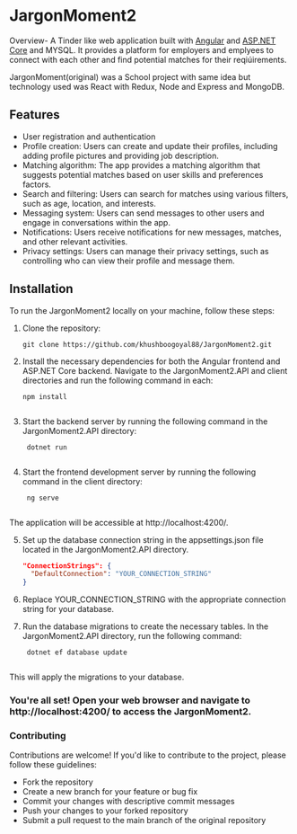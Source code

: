 # JargonMoment2


Overview- A Tinder like web application built with [Angular](https://angular.io/) and [ASP.NET Core](https://dotnet.microsoft.com/apps/aspnet) and MYSQL. It provides a platform for employers and emplyees to connect with each other and find potential matches for their reqiúirements.

JargonMoment(original) was a School project with same idea but technology used was React with Redux, Node and Express and MongoDB.

## Features

- User registration and authentication
- Profile creation: Users can create and update their profiles, including adding profile pictures and providing job description.
- Matching algorithm: The app provides a matching algorithm that suggests potential matches based on user skills and preferences factors.
- Search and filtering: Users can search for matches using various filters, such as age, location, and interests.
- Messaging system: Users can send messages to other users and engage in conversations within the app.
- Notifications: Users receive notifications for new messages, matches, and other relevant activities.
- Privacy settings: Users can manage their privacy settings, such as controlling who can view their profile and message them.

## Installation

To run the JargonMoment2 locally on your machine, follow these steps:

1. Clone the repository:

   ```shell
   git clone https://github.com/khushboogoyal88/JargonMoment2.git
   
2. Install the necessary dependencies for both the Angular frontend and ASP.NET Core backend. Navigate to the JargonMoment2.API and client directories and run the following command in each:

   ```shell
   npm install
  
3. Start the backend server by running the following command in the JargonMoment2.API directory:
 
   ```shell
    dotnet run
  
4. Start the frontend development server by running the following command in the client directory:
 
   ```shell
    ng serve
  
 The application will be accessible at http://localhost:4200/.


5. Set up the database connection string in the appsettings.json file located in the JargonMoment2.API directory.

   ```json
   "ConnectionStrings": {
     "DefaultConnection": "YOUR_CONNECTION_STRING"
   }

6. Replace YOUR_CONNECTION_STRING with the appropriate connection string for your database.

7. Run the database migrations to create the necessary tables. In the JargonMoment2.API directory, run the following command:

   ```shell
    dotnet ef database update
    
 This will apply the migrations to your database.


### You're all set! Open your web browser and navigate to http://localhost:4200/ to access the JargonMoment2.

### Contributing

Contributions are welcome! If you'd like to contribute to the project, please follow these guidelines:
- Fork the repository
- Create a new branch for your feature or bug fix
- Commit your changes with descriptive commit messages
- Push your changes to your forked repository
- Submit a pull request to the main branch of the original repository

